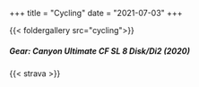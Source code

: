 +++
title = "Cycling"
date = "2021-07-03"
+++

{{< foldergallery src="cycling">}}


##### Gear: Canyon Ultimate CF SL 8 Disk/Di2 (2020)

{{< strava >}}